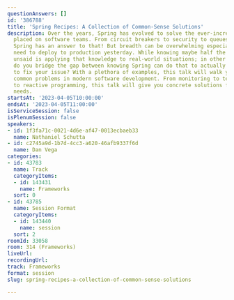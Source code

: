 ```yaml
---
questionAnswers: []
id: '386788'
title: 'Spring Recipes: A Collection of Common-Sense Solutions'
description: Over the years, Spring has evolved to solve the ever-increasing demands
  placed on software teams. From circuit breakers to security to queues to Kubernetes,
  Spring has an answer to that! But breadth can be overwhelming especially when you
  need to deploy to production yesterday. While knowing maybe half the battle, left
  unsaid is applying that knowledge to real-world situations; in other words, how
  do you bridge the gap between knowing Spring can do that to actually using Spring
  to fix your issue? With a plethora of examples, this talk will walk you through
  common problems in modern software development. From monitoring to testing to messaging
  to reactive programming, this talk will give you concrete solutions for your day-to-day
  needs.
startsAt: '2023-04-05T10:00:00'
endsAt: '2023-04-05T11:00:00'
isServiceSession: false
isPlenumSession: false
speakers:
- id: 1f3fa71c-0021-4d6e-af47-0013ecbaeb33
  name: Nathaniel Schutta
- id: c2745a9d-1b7d-4cc3-a620-46afb9337f6d
  name: Dan Vega
categories:
- id: 43783
  name: Track
  categoryItems:
  - id: 143431
    name: Frameworks
  sort: 0
- id: 43785
  name: Session Format
  categoryItems:
  - id: 143440
    name: session
  sort: 2
roomId: 33058
room: 314 (Frameworks)
liveUrl: 
recordingUrl: 
track: Frameworks
format: session
slug: spring-recipes-a-collection-of-common-sense-solutions

---
```

